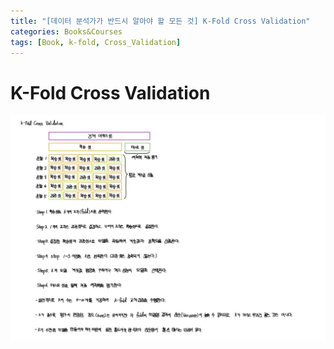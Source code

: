 ```yaml
---
title: "[데이터 분석가가 반드시 알아야 할 모든 것] K-Fold Cross Validation"
categories: Books&Courses
tags: [Book, k-fold, Cross_Validation]
---
```


# K-Fold Cross Validation

![jpg](/assets/images/Book/1/1.jpg)